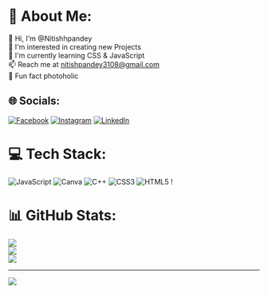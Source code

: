 # 💫 About Me:
👋 Hi, I'm @Nitishhpandey<br>👀 I'm interested in creating new Projects<br>🌱 I'm currently learning CSS & JavaScript <br>📫 Reach me at nitishpandey3108@gmail.com<br>💭 Fun fact photoholic


## 🌐 Socials:
[![Facebook](https://img.shields.io/badge/Facebook-%231877F2.svg?logo=Facebook&logoColor=white)](https://facebook.com/https://www.facebook.com/profile.php?id=100071724017184&mibextid=2JQ9oc) [![Instagram](https://img.shields.io/badge/Instagram-%23E4405F.svg?logo=Instagram&logoColor=white)](https://instagram.com/https://www.instagram.com/nitishhpandey/) [![LinkedIn](https://img.shields.io/badge/LinkedIn-%230077B5.svg?logo=linkedin&logoColor=white)](https://linkedin.com/in/www.linkedin.com/in/nitish-kumar-1a5611241) 

# 💻 Tech Stack:
  ![JavaScript](https://img.shields.io/badge/javascript-%23323330.svg?style=for-the-badge&logo=javascript&logoColor=%23F7DF1E) ![Canva](https://img.shields.io/badge/Canva-%2300C4CC.svg?style=for-the-badge&logo=Canva&logoColor=white)    ![C++](https://img.shields.io/badge/c++-%2300599C.svg?style=for-the-badge&logo=c%2B%2B&logoColor=white) ![CSS3](https://img.shields.io/badge/css3-%231572B6.svg?style=for-the-badge&logo=css3&logoColor=white) ![HTML5](https://img.shields.io/badge/html5-%23E34F26.svg?style=for-the-badge&logo=html5&logoColor=white) ! 
# 📊 GitHub Stats:
![](https://github-readme-stats.vercel.app/api?username=Nitishhpandey&theme=dark&hide_border=false&include_all_commits=false&count_private=false)<br/>
![](https://github-readme-streak-stats.herokuapp.com/?user=Nitishhpandey&theme=dark&hide_border=false)<br/>
![](https://github-readme-stats.vercel.app/api/top-langs/?username=Nitishhpandey&theme=dark&hide_border=false&include_all_commits=false&count_private=false&layout=compact)

---
[![](https://visitcount.itsvg.in/api?id=Nitishhpandey&icon=0&color=0)](https://visitcount.itsvg.in)

<!-- Proudly created with GPRM ( https://gprm.itsvg.in ) -->
